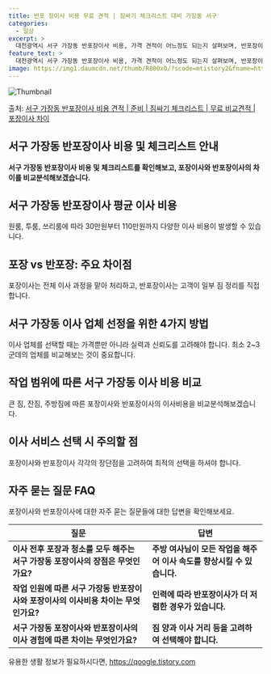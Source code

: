 ```yaml
---
title: 반포 장이사 비용 무료 견적 | 짐싸기 체크리스트 대비 가장동 서구
categories:
  - 일상
excerpt: >
  대전광역시 서구 가장동 반포장이사 비용, 가격 견적이 어느정도 되는지 살펴보며, 반포장이사를 준비함에 있어 짐싸기 준비 체크리스트가 무엇인지 보겠습니다. 마지막으로 포장이사와 차이점을 통해 무료 비교견적으로 어떤 것이 더 합리적인 선택인지 공유 드립니다.서구 가장동 포장이사 견적 샘플 보기 👈 클릭서구 가장동 포장이사 가격 살펴보기 👈 클릭서구 가장동 반포장이사 평균 이사 비용평수서구 가장동 평균 이사 비용원룸 이사9평 이하 (1톤)30만원~투룸/쓰리룸 이사16평 ~ 20평 (2.5톤)80만원~쓰리룸 이사21평 (5톤) ~110만원~우리집 무료 이사견적 받기 👈 클릭포장 vs 반포장: 주요 차이점포장이사는 전체 이사 과정을 맡아 처리하는 반면, 반포장이사는 일부 짐 정리를 고객이 직접 하게 됩니다...
feature_text: >
  대전광역시 서구 가장동 반포장이사 비용, 가격 견적이 어느정도 되는지 살펴보며, 반포장이사를 준비함에 있어 짐싸기 준비 체크리스트가 무엇인지 보겠습니다. 마지막으로 포장이사와 차이점을 통해 무료 비교견적으로 어떤 것이 더 합리적인 선택인지 공유 드립니다.서구 가장동 포장이사 견적 샘플 보기 👈 클릭서구 가장동 포장이사 가격 살펴보기 👈 클릭서구 가장동 반포장이사 평균 이사 비용평수서구 가장동 평균 이사 비용원룸 이사9평 이하 (1톤)30만원~투룸/쓰리룸 이사16평 ~ 20평 (2.5톤)80만원~쓰리룸 이사21평 (5톤) ~110만원~우리집 무료 이사견적 받기 👈 클릭포장 vs 반포장: 주요 차이점포장이사는 전체 이사 과정을 맡아 처리하는 반면, 반포장이사는 일부 짐 정리를 고객이 직접 하게 됩니다...
image: https://img1.daumcdn.net/thumb/R800x0/?scode=mtistory2&fname=https%3A%2F%2Fblog.kakaocdn.net%2Fdn%2FbRcWO2%2FbtsHctsTero%2Fso1D3SCmGuHcnhjLWkGMTk%2Fimg.webp
---
```


![Thumbnail](https://img1.daumcdn.net/thumb/R800x0/?scode=mtistory2&fname=https%3A%2F%2Fblog.kakaocdn.net%2Fdn%2FbRcWO2%2FbtsHctsTero%2Fso1D3SCmGuHcnhjLWkGMTk%2Fimg.webp)

<p>출처: <a href="https://qoogle.tistory.com/9669" rel="dofollow">서구 가장동 반포장이사 비용 견적 | 준비 | 짐싸기 체크리스트 | 무료 비교견적 | 포장이사 차이</a> </p>

## 서구 가장동 반포장이사 비용 및 체크리스트 안내

**서구 가장동 반포장이사 비용 및 체크리스트를 확인해보고, 포장이사와 반포장이사의 차이를 비교분석해보겠습니다.**

## 서구 가장동 반포장이사 평균 이사 비용

원룸, 투룸, 쓰리룸에 따라 30만원부터 110만원까지 다양한 이사 비용이 발생할 수 있습니다.

## 포장 vs 반포장: 주요 차이점

포장이사는 전체 이사 과정을 맡아 처리하고, 반포장이사는 고객이 일부 짐 정리를 직접합니다.

## 서구 가장동 이사 업체 선정을 위한 4가지 방법

이사 업체를 선택할 때는 가격뿐만 아니라 실력과 신뢰도를 고려해야 합니다. 최소 2~3군데의 업체를 비교해보는 것이 중요합니다.

## 작업 범위에 따른 서구 가장동 이사 비용 비교

큰 짐, 잔짐, 주방짐에 따른 포장이사와 반포장이사의 이사비용을 비교분석해보겠습니다.

## 이사 서비스 선택 시 주의할 점

포장이사와 반포장이사 각각의 장단점을 고려하여 최적의 선택을 하셔야 합니다.

## 자주 묻는 질문 FAQ

포장이사와 반포장이사에 대한 자주 묻는 질문들에 대한 답변을 확인해보세요.

**질문** | **답변**  
---|---  
**이사 전후 포장과 청소를 모두 해주는 서구 가장동 포장이사의 장점은 무엇인가요?** | **주방 여사님이 모든 작업을 해주어 이사 속도를 향상시킬 수 있습니다.**  
**작업 인원에 따른 서구 가장동 반포장이사와 포장이사의 이사비용 차이는 무엇인가요?** | **인력에 따라 반포장이사가 더 저렴한 경우가 있습니다.**  
**서구 가장동 포장이사와 반포장이사의 이사 경험에 따른 차이는 무엇인가요?** | **짐 양과 이사 거리 등을 고려하여 선택해야 합니다.**  
  


 

유용한 생활 정보가 필요하시다면, <a href="https://qoogle.tistory.com" rel="dofollow">https://qoogle.tistory.com</a>



